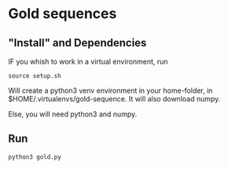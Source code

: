 # Gold sequences


## "Install" and Dependencies
IF you whish to work in a virtual environment, run
```
source setup.sh
```
Will create a python3 venv environment in your home-folder, in $HOME/.virtualenvs/gold-sequence.
It will also download numpy.

Else, you will need python3 and numpy.

## Run
```
python3 gold.py
```
